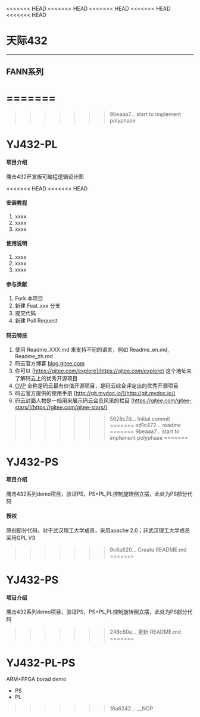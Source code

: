 <<<<<<< HEAD
<<<<<<< HEAD
<<<<<<< HEAD
<<<<<<< HEAD
<<<<<<< HEAD
# 天际432

---------------------------------------

## FANN系列


=======
=======
>>>>>>> 9beaaa7... start to implement polyphase
# YJ432-PL

#### 项目介绍
鹰击432开发板可编程逻辑设计图




<<<<<<< HEAD
<<<<<<< HEAD

#### 安装教程

1. xxxx
2. xxxx
3. xxxx

#### 使用说明

1. xxxx
2. xxxx
3. xxxx

#### 参与贡献

1. Fork 本项目
2. 新建 Feat_xxx 分支
3. 提交代码
4. 新建 Pull Request


#### 码云特技

1. 使用 Readme\_XXX.md 来支持不同的语言，例如 Readme\_en.md, Readme\_zh.md
2. 码云官方博客 [blog.gitee.com](https://blog.gitee.com)
3. 你可以 [https://gitee.com/explore](https://gitee.com/explore) 这个地址来了解码云上的优秀开源项目
4. [GVP](https://gitee.com/gvp) 全称是码云最有价值开源项目，是码云综合评定出的优秀开源项目
5. 码云官方提供的使用手册 [http://git.mydoc.io/](http://git.mydoc.io/)
6. 码云封面人物是一档用来展示码云会员风采的栏目 [https://gitee.com/gitee-stars/](https://gitee.com/gitee-stars/)
>>>>>>> 5626c7d... Initial commit
=======
>>>>>>> ed1c472... readme
=======
>>>>>>> 9beaaa7... start to implement polyphase
=======
# YJ432-PS

#### 项目介绍
鹰击432系列demo项目，验证PS，PS+PL,PL控制旋转倒立摆，此处为PS部分代码

#### 授权
原创部分代码，对于武汉理工大学成员，采用apache 2.0；非武汉理工大学成员采用GPL V3
>>>>>>> 9c6a820... Create README.md
=======
# YJ432-PS

#### 项目介绍
鹰击432系列demo项目，验证PS，PS+PL,PL控制旋转倒立摆，此处为PS部分代码

>>>>>>> 248c60e... 更新 README.md
=======
# YJ432-PL-PS

ARM+FPGA borad demo

* PS
* PL
>>>>>>> 16a6242... __NOP
